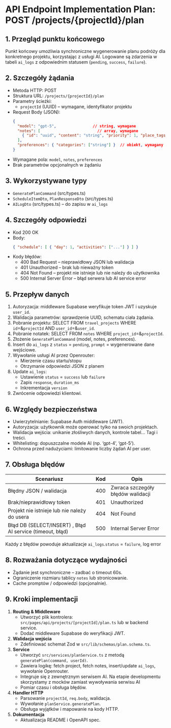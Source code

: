 # API Endpoint Implementation Plan: POST /projects/{projectId}/plan

## 1. Przegląd punktu końcowego
Punkt końcowy umożliwia synchroniczne wygenerowanie planu podróży dla konkretnego projektu, korzystając z usługi AI. Logowane są zdarzenia w tabeli `ai_logs` z odpowiednim statusem (`pending`, `success`, `failure`).

## 2. Szczegóły żądania
- Metoda HTTP: POST
- Struktura URL: `/projects/{projectId}/plan`
- Parametry ścieżki:
  - `projectId` (UUID) – wymagane, identyfikator projektu
- Request Body (JSON):
  ```json
  {
    "model": "gpt-5",                // string, wymagane
    "notes": [                         // array, wymagane
      { "id": "uuid", "content": "string", "priority": 1, "place_tags": ["string"] }
    ],
    "preferences": { "categories": ["string"] }  // obiekt, wymagany
  }
  ```
- Wymagane pola: `model`, `notes`, `preferences`
- Brak parametrów opcjonalnych w żądaniu

## 3. Wykorzystywane typy
- `GeneratePlanCommand` (src/types.ts)
- `ScheduleItemDto`, `PlanResponseDto` (src/types.ts)
- `AILogDto` (src/types.ts) – do zapisu w `ai_logs`

## 4. Szczegóły odpowiedzi
- Kod 200 OK
- Body:
  ```json
  { "schedule": [ { "day": 1, "activities": ["..."] } ] }
  ```
- Kody błędów:
  - 400 Bad Request – nieprawidłowy JSON lub walidacja
  - 401 Unauthorized – brak lub nieważny token
  - 404 Not Found – projekt nie istnieje lub nie należy do użytkownika
  - 500 Internal Server Error – błąd serwera lub AI service error

## 5. Przepływ danych
1. Autoryzacja: middleware Supabase weryfikuje token JWT i uzyskuje `user_id`.
2. Walidacja parametrów: sprawdzenie UUID, schematu ciała żądania.
3. Pobranie projektu: SELECT FROM `travel_projects` WHERE `id`=&`projectId` AND `user_id`=&`user_id`.
4. Pobranie notatek: SELECT FROM `notes` WHERE `project_id`=&`projectId`.
5. Złożenie `GeneratePlanCommand` (model, notes, preferences).
6. Insert do `ai_logs` z `status` = `pending`, `prompt` = wygenerowane dane wejściowe.
7. Wywołanie usługi AI przez Openrouter:
   - Mierzenie czasu startu/stopu
   - Otrzymanie odpowiedzi JSON z planem
8. Update `ai_logs`:
   - Ustawienie `status` = `success` lub `failure`
   - Zapis `response`, `duration_ms`
   - Inkrementacja `version`
9. Zwrócenie odpowiedzi klientowi.

## 6. Względy bezpieczeństwa
- Uwierzytelnianie: Supabase Auth middleware (JWT).
- Autoryzacja: użytkownik może operować tylko na swoich projektach.
- Walidacja wejścia: unikanie złośliwych danych, kontrole tabel… Tagi i treści.
- Whitelisting: dopuszczalne modele AI (np. ‘gpt-4’, ‘gpt-5’).
- Ochrona przed nadużyciami: limitowanie liczby żądań AI per user.

## 7. Obsługa błędów
| Scenariusz                        | Kod  | Opis                                                       |
|----------------------------------|------|------------------------------------------------------------|
| Błędny JSON / walidacja          | 400  | Zwraca szczegóły błędów walidacji                          |
| Brak/nieprawidłowy token         | 401  | Unauthorized                                               |
| Projekt nie istnieje lub nie należy do usera | 404  | Not Found                                                  |
| Błąd DB (SELECT/INSERT) , Błąd AI service (timeout, błąd)         | 500  | Internal Server Error                                     |
Każdy z błędów powoduje aktualizacje `ai_logs`.`status` = `failure`, log error 

## 8. Rozważania dotyczące wydajności
- Żądanie jest synchroniczne – zadbać o timeout 60s.
- Ograniczenie rozmiaru tablicy `notes` lub stronicowanie.
- Cache promptów / odpowiedzi (opcjonalnie).

## 9. Kroki implementacji
1. **Routing & Middleware**
   - Utworzyć plik kontrolera: `src/pages/api/projects/[projectId]/plan.ts` lub w backend service.
   - Dodać middleware Supabase do weryfikacji JWT.
2. **Walidacja wejścia**
   - Zdefiniować schemat Zod w `src/lib/schemas/plan.schema.ts`.
3. **Service**
   - Utworzyć `src/services/planService.ts` z metodą `generatePlan(command, userId)`.
   - Zawiera logikę: fetch project, fetch notes, insert/update `ai_logs`, wywołanie Openrouter.
   - Integruje się z zewnętrznym serwisem AI. Na etapie developmentu skorzystamy z mocków zamiast wywoływania serwisu AI
   - Pomiar czasu i obsługa błędów.
4. **Handler HTTP**
   - Parsowanie `projectId`, `req.body`, walidacja.
   - Wywołanie `planService.generatePlan`.
   - Obsługa wyjątków i mapowanie na kody HTTP.
5. **Dokumentacja**
   - Aktualizacja README i OpenAPI spec.

